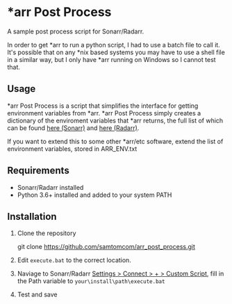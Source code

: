 # \*arr Post Process

A sample post process script for Sonarr/Radarr.

In order to get \*arr to run a python script, I had to use a batch file to call it.  
It's possible that on any \*nix based systems you may have to use a shell file in a similar way,
but I only have \*arr running on Windows so I cannot test that.

## Usage

\*arr Post Process is a script that simplifies the interface for getting environment variables from \*arr. \*arr Post Process simply creates a dictionary of the enviroment variables that \*arr returns, the full list of which can be found [here (Sonarr)](https://github.com/Sonarr/Sonarr/wiki/Custom-Post-Processing-Scripts) and [here (Radarr)](https://github.com/Radarr/Radarr/wiki/Custom-Post-Processing-Scripts).

If you want to extend this to some other \*arr/etc software, extend the list of environment variables, stored in ARR_ENV.txt

## Requirements

* Sonarr/Radarr installed
* Python 3.6+ installed and added to your system PATH

## Installation

1. Clone the repository

    git clone https://github.com/samtomcom/arr_post_process.git

2. Edit `execute.bat` to the correct location.
3. Naviage to Sonarr/Radarr [Settings > Connect > + > Custom Script](https://i.imgur.com/UOhYbNf.png), fill in the Path variable to `your\install\path\execute.bat`
4. Test and save
